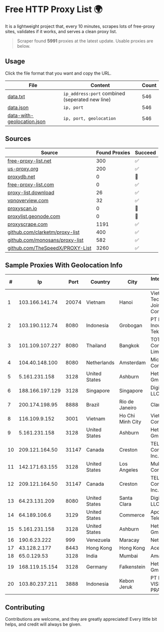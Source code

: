 
# Free HTTP Proxy List 🌍

It is a lightweight project that, every 10 minutes, scrapes lots of free-proxy sites, validates if it works, and serves a clean proxy list.


> Scraper found **5991** proxies at the latest update. Usable proxies are below.

## Usage

Click the file format that you want and copy the URL.


|File|Content|Count|
|----|-------|-----|
|[data.txt](https://raw.githubusercontent.com/themiralay/Proxy-List-World/master/data.txt)|`ip_address:port` combined (seperated new line)|546|
|[data.json](https://raw.githubusercontent.com/themiralay/Proxy-List-World/master/data.json)|`ip, port`|546|
|[data-with-geolocation.json](https://raw.githubusercontent.com/themiralay/Proxy-List-World/master/data-with-geolocation.json)|`ip, port, geolocation`|546|

## Sources

|Source|Found Proxies|Succeed|
|------|-------------|-------|
|[free-proxy-list.net](https://free-proxy-list.net)|300|✅|
|[us-proxy.org](https://www.us-proxy.org)|200|✅|
|[proxydb.net](http://proxydb.net)|0|🚫|
|[free-proxy-list.com](https://free-proxy-list.com/?page=&port=&type%5B%5D=http&type%5B%5D=https&up_time=0&search=Search)|0|✅|
|[proxy-list.download](https://www.proxy-list.download/HTTP)|26|✅|
|[vpnoverview.com](https://vpnoverview.com/privacy/anonymous-browsing/free-proxy-servers)|32|✅|
|[proxyscan.io](https://www.proxyscan.io)|0|🚫|
|[proxylist.geonode.com](https://proxylist.geonode.com/api/proxy-list?limit=300&page=1&sort_by=lastChecked&sort_type=desc&protocols=http,https)|0|🚫|
|[proxyscrape.com](https://api.proxyscrape.com/v2/?request=displayproxies&protocol=http&timeout=10000&country=all&ssl=all&anonymity=all)|1191|✅|
|[github.com/clarketm/proxy-list](https://raw.githubusercontent.com/clarketm/proxy-list/master/proxy-list-raw.txt)|400|✅|
|[github.com/monosans/proxy-list](https://raw.githubusercontent.com/monosans/proxy-list/main/proxies/http.txt)|582|✅|
|[github.com/TheSpeedX/PROXY-List](https://raw.githubusercontent.com/TheSpeedX/PROXY-List/master/http.txt)|3260|✅|


## Sample Proxies With Geolocation Info

|#|Ip|Port|Country|City|Internet Service Provider|
|-|--|----|-------|----|-------------------------|
|1|103.166.141.74|20074|Vietnam|Hanoi|Viet NAM Cloud Technology Joint Stock Company|
|2|103.190.112.74|8080|Indonesia|Grobogan|PT Linkbit Inovasi Teknologi|
|3|101.109.107.227|8080|Thailand|Bangkok|TOT Public Company Limited|
|4|104.40.148.100|8080|Netherlands|Amsterdam|Microsoft Corporation|
|5|5.161.231.158|3128|United States|Ashburn|Hetzner Online GmbH|
|6|188.166.197.129|3128|Singapore|Singapore|DigitalOcean, LLC|
|7|200.174.198.95|8888|Brazil|Rio de Janeiro|Claro S.A|
|8|116.109.9.152|3001|Vietnam|Ho Chi Minh City|Viettel Corporation|
|9|5.161.231.158|3128|United States|Ashburn|Hetzner Online GmbH|
|10|209.121.164.50|31147|Canada|Creston|TELUS Communications Inc.|
|11|142.171.63.155|3128|United States|Los Angeles|Multacom Corporation|
|12|209.121.164.50|31147|Canada|Creston|TELUS Communications Inc.|
|13|64.23.131.209|8080|United States|Santa Clara|DigitalOcean, LLC|
|14|64.189.106.6|3129|United States|Commerce|Apogee Telecom Inc.|
|15|5.161.231.158|3128|United States|Ashburn|Hetzner Online GmbH|
|16|190.6.23.222|999|Venezuela|Maracay|Net Uno|
|17|43.128.2.177|8443|Hong Kong|Hong Kong|Aceville Pte.ltd|
|18|65.0.129.53|3128|India|Mumbai|Amazon.com|
|19|168.119.15.154|3128|Germany|Falkenstein|Hetzner Online GmbH|
|20|103.80.237.211|3888|Indonesia|Kebon Jeruk|PT MITRA VISIONER PRATAMA|



## Contributing

Contributions are welcome, and they are greatly appreciated! Every
little bit helps, and credit will always be given.

